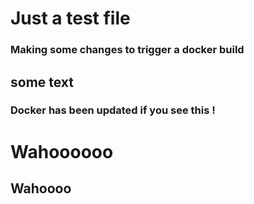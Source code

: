 # Just a test file

### Making some changes to trigger a docker build 

## some text

### Docker has been updated if you see this !

# Wahoooooo
## Wahoooo
